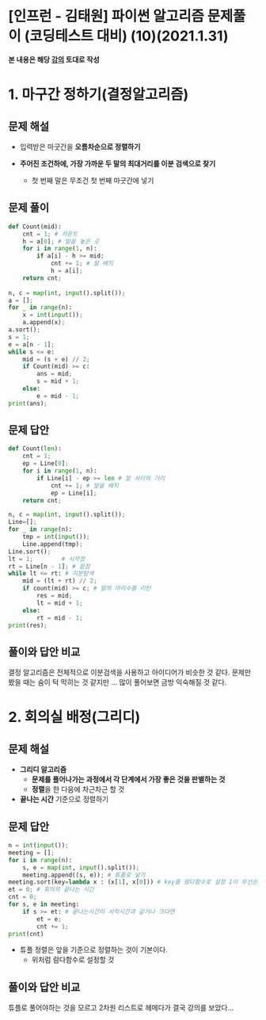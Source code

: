 # [인프런 - 김태원] 파이썬 알고리즘 문제풀이 (코딩테스트 대비) (10)(2021.1.31)



**본 내용은 해당 [강의](https://www.inflearn.com/course/파이썬-알고리즘-문제풀이-코딩테스트/dashboard) 토대로 작성**



# 1. 마구간 정하기(결정알고리즘)

## 문제 해설

* 입력받은 마굿간을 **오름차순으로 정렬하기**

* **주어진 조건하에, 가장 가까운 두 말의 최대거리를 이분 검색으로 찾기**

  * 첫 번째 말은 무조건 첫 번째 마굿간에 넣기

  

## 문제 풀이

```python
def Count(mid):
    cnt = 1; # 카운트
    h = a[0]; # 말을 놓은 곳
    for i in range(1, n):
        if a[i] - h >= mid:
            cnt += 1; # 말 배치
            h = a[i];
    return cnt;
    
n, c = map(int, input().split());
a = [];
for _ in range(n):
    x = int(input());
    a.append(x);
a.sort();
s = 1;
e = a[n - 1];
while s <= e:
    mid = (s + e) // 2;
    if Count(mid) >= c:
        ans = mid;
        s = mid + 1;
    else:
        e = mid - 1;
print(ans);
```



## 문제 답안

```python
def Count(len):
    cnt = 1;
    ep = Line[0];
    for i in range(1, n):
        if Line[i] - ep >= len # 말 사이의 거리
            cnt += 1; # 말을 배치
            ep = Line[i];
    return cnt;

n, c = map(int, input().split());
Line=[];
for _ in range(n):
    tmp = int(input());
    Line.append(tmp);
Line.sort();
lt = 1;        # 시작점
rt = Line[n - 1]; # 끝점
while lt <= rt: # 이분탐색
    mid = (lt + rt) // 2;
    if count(mid) >= c; # 말의 마리수를 리턴
        res = mid;
        lt = mid + 1;
    else:
        rt = mid - 1;
print(res);
```



## 풀이와 답안 비교

결정 알고리즘은 전체적으로 이분검색을 사용하고 아이디어가 비슷한 것 같다. 문제만 봤을 때는 숨이 턱 막히는 것 같지만 ... 많이 풀어보면 금방 익숙해질 것 같다.



# 2. 회의실 배정(그리디)

## 문제 해설

* **그리디 알고리즘**
  * **문제를 풀어나가는 과정에서 각 단계에서 가장 좋은 것을 판별하는 것**
  * **정렬**을 한 다음에 차근차근 할 것
* **끝나는 시간** 기준으로 정렬하기



## 문제 답안

```python
n = int(input());
meeting = [];
for i in range(n):
    s, e = map(int, input().split());
    meeting.append((s, e)); # 튜플로 넣기
meeting.sort(key=lambda x : (x[1], x[0])) # key를 람다함수로 설정 1이 우선순위를 가지도록한다.
et = 0; # 회의의 끝나는 시간
cnt = 0;
for s, e in meeting:
    if s >= et: # 끝나는시간이 시작시간과 같거나 크다면
        et = e;
        cnt += 1;
print(cnt)
```

* 튜플 정렬은 앞을 기준으로 정렬하는 것이 기본이다.
  * 위처럼 람다함수로 설정할 것

## 풀이와 답안 비교

튜플로 풀어야하는 것을 모르고 2차원 리스트로 헤메다가 결국 강의를 보았다...